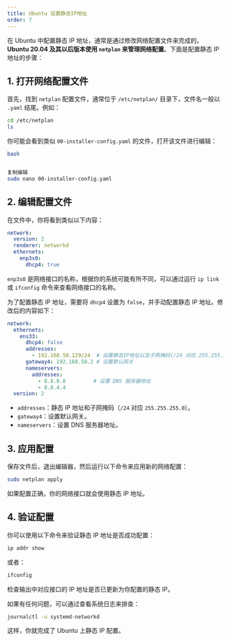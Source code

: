```yaml
---
title: Ubuntu 设置静态IP地址
order: 7
---
```


在 Ubuntu 中配置静态 IP 地址，通常是通过修改网络配置文件来完成的。**Ubuntu 20.04 及其以后版本使用 `netplan` 来管理网络配置**。下面是配置静态 IP 地址的步骤：

## 1. 打开网络配置文件

首先，找到 `netplan` 配置文件，通常位于 `/etc/netplan/` 目录下，文件名一般以 `.yaml` 结尾。例如：

```bash
cd /etc/netplan
ls
```

你可能会看到类似 `00-installer-config.yaml` 的文件，打开该文件进行编辑：

```bash
bash


复制编辑
sudo nano 00-installer-config.yaml
```

## 2. 编辑配置文件

在文件中，你将看到类似以下内容：

```yaml
network:
  version: 2
  renderer: networkd
  ethernets:
    enp3s0:
      dhcp4: true
```

`enp3s0` 是网络接口的名称，根据你的系统可能有所不同，可以通过运行 `ip link` 或 `ifconfig` 命令来查看网络接口的名称。

为了配置静态 IP 地址，需要将 `dhcp4` 设置为 `false`，并手动配置静态 IP 地址。修改后的内容如下：

```yaml
network:
  ethernets:
    ens33:
      dhcp4: false
      addresses:
        - 192.168.50.129/24  # 设置静态IP地址以及子网掩码(/24 对应 255.255.255.0)
      gateway4: 192.168.50.2 # 设置默认网关
      nameservers:
        addresses:
          - 8.8.8.8 		# 设置 DNS 服务器地址
          - 8.8.4.4
  version: 2
```

- `addresses`：静态 IP 地址和子网掩码（`/24` 对应 `255.255.255.0`）。
- `gateway4`：设置默认网关。
- `nameservers`：设置 DNS 服务器地址。

## 3. 应用配置

保存文件后，退出编辑器，然后运行以下命令来应用新的网络配置：

```bash
sudo netplan apply
```

如果配置正确，你的网络接口就会使用静态 IP 地址。

## 4. 验证配置

你可以使用以下命令来验证静态 IP 地址是否成功配置：

```bash
ip addr show
```

或者：

```bash
ifconfig
```

检查输出中对应接口的 IP 地址是否已更新为你配置的静态 IP。

如果有任何问题，可以通过查看系统日志来排查：

```bash
journalctl -u systemd-networkd
```

这样，你就完成了 Ubuntu 上静态 IP 配置。
